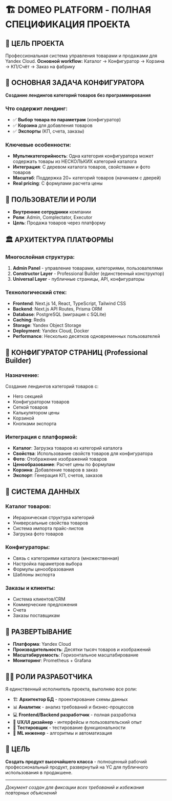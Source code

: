 # 🏗️ DOMEO PLATFORM - ПОЛНАЯ СПЕЦИФИКАЦИЯ ПРОЕКТА

## 🎯 ЦЕЛЬ ПРОЕКТА
Профессиональная система управления товарами и продажами для Yandex Cloud.
**Основной workflow:** Каталог → Конфигуратор → Корзина → КП/Счёт → Заказ на фабрику

## 🎨 ОСНОВНАЯ ЗАДАЧА КОНФИГУРАТОРА
**Создание лендингов категорий товаров без программирования**

### Что содержит лендинг:
- ✅ **Выбор товара по параметрам** (конфигуратор)
- ✅ **Корзина** для добавления товаров  
- ✅ **Экспорты** (КП, счета, заказы)

### Ключевые особенности:
- **Мультикатегорийность**: Одна категория конфигуратора может содержать товары из НЕСКОЛЬКИХ категорий каталога
- **Интеграция**: С деревом каталога товаров, свойствами и фото товаров
- **Масштаб**: Поддержка 20+ категорий товаров (начинаем с дверей)
- **Real pricing**: С формулами расчета цены

## 👥 ПОЛЬЗОВАТЕЛИ И РОЛИ
- **Внутренние сотрудники** компании
- **Роли**: Admin, Complectator, Executor
- **Цель**: Продажа товаров через платформу

## 🏛️ АРХИТЕКТУРА ПЛАТФОРМЫ

### Многослойная структура:
1. **Admin Panel** - управление товарами, категориями, пользователями
2. **Constructor Layer** - Professional Builder (единственный конструктор)
3. **Universal Layer** - публичные страницы, API, конфигураторы

### Технологический стек:
- **Frontend**: Next.js 14, React, TypeScript, Tailwind CSS
- **Backend**: Next.js API Routes, Prisma ORM
- **Database**: PostgreSQL (миграция с SQLite)
- **Caching**: Redis
- **Storage**: Yandex Object Storage
- **Deployment**: Yandex Cloud, Docker
- **Performance**: Несколько десятков одновременных пользователей

## 🎯 КОНФИГУРАТОР СТРАНИЦ (Professional Builder)

### Назначение:
Создание лендингов категорий товаров с:
- Hero секцией
- Конфигуратором товаров
- Сеткой товаров
- Калькулятором цены
- Корзиной
- Кнопками экспорта

### Интеграция с платформой:
- **Каталог**: Загрузка товаров из категорий каталога
- **Свойства**: Использование свойств товаров для конфигуратора
- **Фото**: Отображение изображений товаров
- **Ценообразование**: Расчет цены по формулам
- **Корзина**: Добавление товаров в заказ
- **Экспорт**: Генерация КП, счетов, заказов

## 🔧 СИСТЕМА ДАННЫХ

### Каталог товаров:
- Иерархическая структура категорий
- Универсальные свойства товаров
- Система импорта прайс-листов
- Загрузка фото товаров

### Конфигураторы:
- Связь с категориями каталога (множественная)
- Настройка параметров выбора
- Формулы ценообразования
- Шаблоны экспорта

### Заказы и клиенты:
- Система клиентов/CRM
- Коммерческие предложения
- Счета
- Заказы поставщикам

## 🚀 РАЗВЕРТЫВАНИЕ
- **Платформа**: Yandex Cloud
- **Производительность**: Десятки тысяч товаров и изображений
- **Масштабируемость**: Горизонтальное масштабирование
- **Мониторинг**: Prometheus + Grafana

## 👨‍💻 РОЛИ РАЗРАБОТЧИКА
Я единственный исполнитель проекта, выполняю все роли:
- 🏗️ **Архитектор БД** - проектирование схемы данных
- 📊 **Аналитик** - анализ требований и бизнес-процессов  
- 💻 **Frontend/Backend разработчик** - полная разработка
- 🎨 **UX/UI дизайнер** - интерфейсы и пользовательский опыт
- 🧪 **Тестировщик** - тестирование функциональности
- 🤖 **ML инженер** - алгоритмы и автоматизация

## 🎯 ЦЕЛЬ
**Создать продукт высочайшего класса** - полноценный рабочий профессиональный продукт, развернутый на YC для публичного использования в продакшене.

---
*Документ создан для фиксации всех требований и избежания повторных объяснений*
